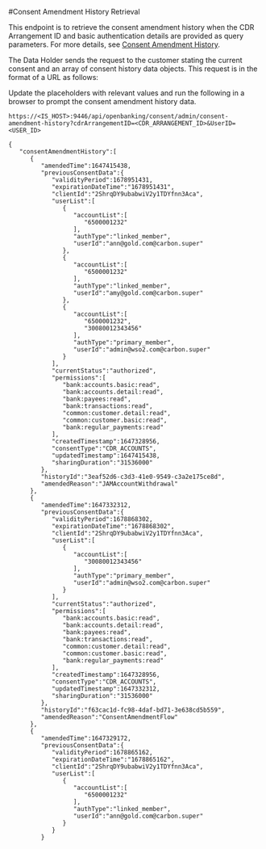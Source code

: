 #Consent Amendment History Retrieval

This endpoint is to retrieve the consent amendment history when the CDR Arrangement ID and basic authentication details are provided as query parameters. For more
details, see [Consent Amendment History](../learn/consent-amendment-history.md).


The Data Holder sends the request to the customer stating the current consent and an array of consent history data objects.
This request is in the format of a URL as follows:

Update the placeholders with relevant values and run the following in a browser to prompt the consent amendment history data.

``` tab="Request"
https://<IS_HOST>:9446/api/openbanking/consent/admin/consent-amendment-history?cdrArrangementID=<CDR_ARRANGEMENT_ID>&UserID=<USER_ID>
```

``` tab="Response"
{
   "consentAmendmentHistory":[
      {
         "amendedTime":1647415438,
         "previousConsentData":{
            "validityPeriod":1678951431,
            "expirationDateTime":"1678951431",
            "clientId":"2ShrqDY9ubabwiV2y1TDYfnn3Aca",
            "userList":[
               {
                  "accountList":[
                     "6500001232"
                  ],
                  "authType":"linked_member",
                  "userId":"ann@gold.com@carbon.super"
               },
               {
                  "accountList":[
                     "6500001232"
                  ],
                  "authType":"linked_member",
                  "userId":"amy@gold.com@carbon.super"
               },
               {
                  "accountList":[
                     "6500001232",
                     "30080012343456"
                  ],
                  "authType":"primary_member",
                  "userId":"admin@wso2.com@carbon.super"
               }
            ],
            "currentStatus":"authorized",
            "permissions":[
               "bank:accounts.basic:read",
               "bank:accounts.detail:read",
               "bank:payees:read",
               "bank:transactions:read",
               "common:customer.detail:read",
               "common:customer.basic:read",
               "bank:regular_payments:read"
            ],
            "createdTimestamp":1647328956,
            "consentType":"CDR_ACCOUNTS",
            "updatedTimestamp":1647415438,
            "sharingDuration":"31536000"
         },
         "historyId":"3eaf52d6-c3d3-41e0-9549-c3a2e175ce8d",
         "amendedReason":"JAMAccountWithdrawal"
      },
      {
         "amendedTime":1647332312,
         "previousConsentData":{
            "validityPeriod":1678868302,
            "expirationDateTime":"1678868302",
            "clientId":"2ShrqDY9ubabwiV2y1TDYfnn3Aca",
            "userList":[
               {
                  "accountList":[
                     "30080012343456"
                  ],
                  "authType":"primary_member",
                  "userId":"admin@wso2.com@carbon.super"
               }
            ],
            "currentStatus":"authorized",
            "permissions":[
               "bank:accounts.basic:read",
               "bank:accounts.detail:read",
               "bank:payees:read",
               "bank:transactions:read",
               "common:customer.detail:read",
               "common:customer.basic:read",
               "bank:regular_payments:read"
            ],
            "createdTimestamp":1647328956,
            "consentType":"CDR_ACCOUNTS",
            "updatedTimestamp":1647332312,
            "sharingDuration":"31536000"
         },
         "historyId":"f63cac1d-fc98-4daf-bd71-3e638cd5b559",
         "amendedReason":"ConsentAmendmentFlow"
      },
      {
         "amendedTime":1647329172,
         "previousConsentData":{
            "validityPeriod":1678865162,
            "expirationDateTime":"1678865162",
            "clientId":"2ShrqDY9ubabwiV2y1TDYfnn3Aca",
            "userList":[
               {
                  "accountList":[
                     "6500001232"
                  ],
                  "authType":"linked_member",
                  "userId":"ann@gold.com@carbon.super"
               }
            }
         }
```